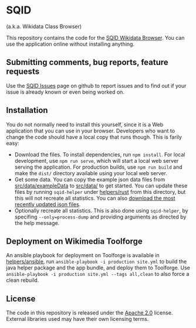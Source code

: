 # SQID
(a.k.a. Wikidata Class Browser)

This repository contains the code for the [SQID Wikidata Browser](http://tools.wmflabs.org/sqid/).
You can use the application online without installing anything.

## Submitting comments, bug reports, feature requests

Use the [SQID Issues](https://github.com/Wikidata/SQID/issues) page on
github to report issues and to find out if your issue is already known or even being worked on.

## Installation

You do not normally need to install this yourself, since it is a Web application that you can use in your browser. Developers who want to change the code should have a local copy that runs though. This is farily easy:

* Download the files. To install dependencies, run `npm install`. For local development, use `npm run serve`, which will start a local web server serving the application. For production builds, use `npm run build` and make the `dist/` directory available using your local web server.
* Get some data. You can copy the example json data files from [src/data/exampleData](src/data/exampleData) to [src/data/](src/data) to get started. You can update these files by running `sqid-helper` under [helpers/rust](helpers/rust) from this directory, but this will not recreate all statistics. You can also [download the most recently updated json files](http://tools-static.wmflabs.org/sqid/data/).
* Optionally recreate all statistics. This is also done using `sqid-helper`, by specifing `--only=process-dump` and providing arguments as directed by the help message.

## Deployment on Wikimedia Toolforge

An ansible playbook for deployment on Toolforge is available in [helpers/ansible](helpers/ansible), run `ansible-playbook -i production site.yml` to build the java helper package and the app bundle, and deploy them to Toolforge. Use `ansible-playbook -i production site.yml --tags all,clean` to also force a clean rebuild.

## License

The code in this repository is released under the [Apache 2.0](LICENSE) license. External libraries used may have their own licensing terms.
